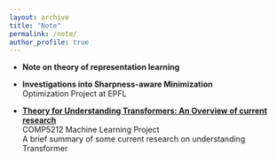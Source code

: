 ```yaml
---
layout: archive
title: "Note"
permalink: /note/
author_profile: true
---
```


- **Note on theory of representation learning**

- **Investigations into Sharpness-aware Minimization**
<br /> Optimization Project at EPFL

- [**Theory for Understanding Transformers: An Overview of current research**](../files/comp5212.pdf)
<br /> COMP5212 Machine Learning Project
<br /> A brief summary of some current research on understanding Transformer